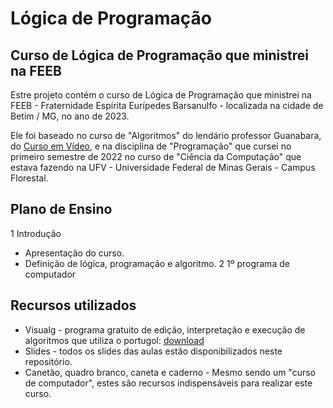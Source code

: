# Lógica de Programação
## Curso de Lógica de Programação que ministrei na FEEB

Estre projeto contém o curso de Lógica de Programação que ministrei na FEEB - Fraternidade Espírita Eurípedes Barsanulfo - localizada na cidade de Betim / MG, no ano de 2023.

Ele foi baseado no curso de "Algoritmos" do lendário professor Guanabara, do [Curso em Vídeo](https://www.cursoemvideo.com/curso/curso-de-algoritmo/), e na disciplina de "Programação" que cursei no primeiro semestre de 2022 no curso de "Ciência da Computação" que estava fazendo na UFV - Universidade Federal de Minas Gerais - Campus Florestal.

## Plano de Ensino
1 Introdução
* Apresentação do curso.
* Definição de lógica, programação e algoritmo.
2 1º programa de computador

## Recursos utilizados
* Visualg - programa gratuito de edição, interpretação e execução de algoritmos que utiliza o portugol: [download](https://sourceforge.net/projects/visualg30/)
* Slides - todos os slides das aulas estão disponibilizados neste repositório.
* Canetão, quadro branco, caneta e caderno - Mesmo sendo um "curso de computador", estes são recursos indispensáveis para realizar este curso.
